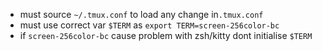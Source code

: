 - must source `~/.tmux.conf` to load any change in`.tmux.conf`  
- must use correct var `$TERM` as `export TERM=screen-256color-bc`  
- if `screen-256color-bc` cause problem with zsh/kitty dont initialise `$TERM`
